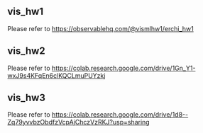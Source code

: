## vis_hw1
Please refer to https://observablehq.com/@vismlhw1/erchi_hw1
## vis_hw2
Please refer to https://colab.research.google.com/drive/1Gn_Y1-wxJ9s4KFqEn6clKQCLmuPUYzkj
## vis_hw3
Please refer to https://colab.research.google.com/drive/1d8--Zq79yvvbzObdfzVcpAjChczVzRKJ?usp=sharing
